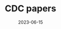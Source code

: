 ---
id: 202306CDC
title: CDC papers
excerpt: SCC lab 3 in 3 for CDC 2023, congratulations Zach and Tochi!
date: 2023-06-15
exturl: https://css.paperplaza.net/conferences/conferences/CDC23/program/
---